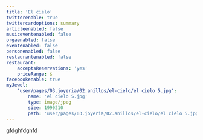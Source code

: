 ```yaml
---
title: 'El cielo'
twitterenable: true
twittercardoptions: summary
articleenabled: false
musiceventenabled: false
orgaenabled: false
eventenabled: false
personenabled: false
restaurantenabled: false
restaurant:
    acceptsReservations: 'yes'
    priceRange: $
facebookenable: true
myJewel:
    'user/pages/03.joyeria/02.anillos/el-cielo/el cielo 5.jpg':
        name: 'el cielo 5.jpg'
        type: image/jpeg
        size: 1990210
        path: 'user/pages/03.joyeria/02.anillos/el-cielo/el cielo 5.jpg'
---
```


gfdghfdghfd